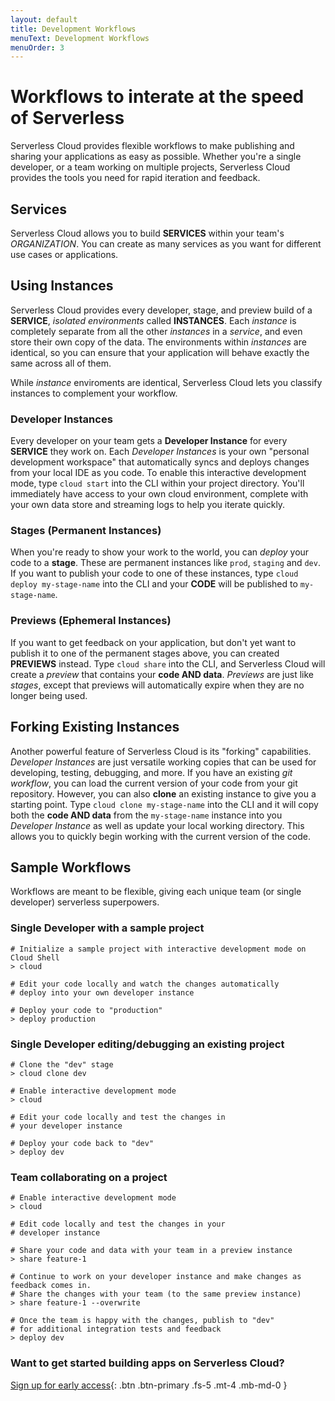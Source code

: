 ```yaml
---
layout: default
title: Development Workflows
menuText: Development Workflows
menuOrder: 3
---
```


# Workflows to interate at the speed of Serverless

Serverless Cloud provides flexible workflows to make publishing and sharing your applications as easy as possible. Whether you're a single developer, or a team working on multiple projects, Serverless Cloud provides the tools you need for rapid iteration and feedback.

## Services

Serverless Cloud allows you to build **SERVICES** within your team's _ORGANIZATION_. You can create as many services as you want for different use cases or applications.

## Using Instances

Serverless Cloud provides every developer, stage, and preview build of a **SERVICE**, _isolated environments_ called **INSTANCES**. Each _instance_ is completely separate from all the other _instances_ in a _service_, and even store their own copy of the data. The environments within _instances_ are identical, so you can ensure that your application will behave exactly the same across all of them.

While _instance_ enviroments are identical, Serverless Cloud lets you classify instances to complement your workflow.

### Developer Instances

Every developer on your team gets a **Developer Instance** for every **SERVICE** they work on. Each _Developer Instances_ is your own "personal development workspace" that automatically syncs and deploys changes from your local IDE as you code. To enable this interactive development mode, type `cloud start` into the CLI within your project directory. You'll immediately have access to your own cloud environment, complete with your own data store and streaming logs to help you iterate quickly.

### Stages (Permanent Instances)

When you're ready to show your work to the world, you can _deploy_ your code to a **stage**. These are permanent instances like `prod`, `staging` and `dev`. If you want to publish your code to one of these instances, type `cloud deploy my-stage-name` into the CLI and your **CODE** will be published to `my-stage-name`.

### Previews (Ephemeral Instances)

If you want to get feedback on your application, but don't yet want to publish it to one of the permanent stages above, you can created **PREVIEWS** instead. Type `cloud share` into the CLI, and Serverless Cloud will create a _preview_ that contains your **code AND data**. _Previews_ are just like _stages_, except that previews will automatically expire when they are no longer being used.

## Forking Existing Instances

Another powerful feature of Serverless Cloud is its "forking" capabilities. _Developer Instances_ are just versatile working copies that can be used for developing, testing, debugging, and more. If you have an existing _git workflow_, you can load the current version of your code from your git repository. However, you can also **clone** an existing instance to give you a starting point. Type `cloud clone my-stage-name` into the CLI and it will copy both the **code AND data** from the `my-stage-name` instance into you _Developer Instance_ as well as update your local working directory. This allows you to quickly begin working with the current version of the code.

## Sample Workflows

Workflows are meant to be flexible, giving each unique team (or single developer) serverless superpowers.

### Single Developer with a sample project

```
# Initialize a sample project with interactive development mode on Cloud Shell
> cloud

# Edit your code locally and watch the changes automatically
# deploy into your own developer instance

# Deploy your code to "production"
> deploy production
```

### Single Developer editing/debugging an existing project

```
# Clone the "dev" stage
> cloud clone dev

# Enable interactive development mode
> cloud

# Edit your code locally and test the changes in
# your developer instance

# Deploy your code back to "dev"
> deploy dev
```

### Team collaborating on a project

```
# Enable interactive development mode
> cloud

# Edit code locally and test the changes in your
# developer instance

# Share your code and data with your team in a preview instance
> share feature-1

# Continue to work on your developer instance and make changes as feedback comes in.
# Share the changes with your team (to the same preview instance)
> share feature-1 --overwrite

# Once the team is happy with the changes, publish to "dev"
# for additional integration tests and feedback
> deploy dev
```

### Want to get started building apps on Serverless Cloud?

[Sign up for early access](https://www.serverless.com/cloud){: .btn .btn-primary .fs-5 .mt-4 .mb-md-0 }
